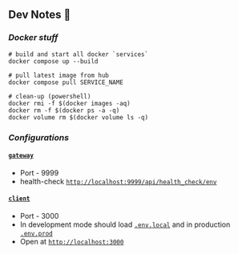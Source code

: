 ## Dev Notes 👀

### _Docker stuff_

```shell
# build and start all docker `services`
docker compose up --build

# pull latest image from hub
docker compose pull SERVICE_NAME

# clean-up (powershell)
docker rmi -f $(docker images -aq)
docker rm -f $(docker ps -a -q)
docker volume rm $(docker volume ls -q)
```

### _Configurations_

#### [`gateway`](./gateway)

* Port - 9999
* health-check [`http://localhost:9999/api/health_check/env`](http://localhost:9999/api/health_check/env)

#### [`client`](./client)

* Port - 3000
* In development mode should load [`.env.local`](./client/.env.local) and in
  production [`.env.prod`](./client/.env.prod)
* Open at [`http://localhost:3000`](http://localhost:3000)